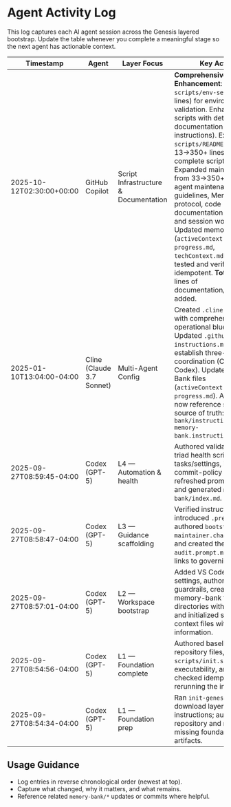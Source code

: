 # Agent Activity Log

This log captures each AI agent session across the Genesis layered bootstrap. Update the table whenever you complete a meaningful stage so the next agent has actionable context.

| Timestamp | Agent | Layer Focus | Key Actions | Handoff / Next Step |
|-----------|-------|-------------|-------------|---------------------|
| 2025-10-12T02:30:00+00:00 | GitHub Copilot | Script Infrastructure & Documentation | **Comprehensive Enhancement**: Created `scripts/env-setup.sh` (530 lines) for environment validation. Enhanced all 7 scripts with detailed header documentation (AI + human instructions). Expanded `scripts/README.md` from 13→350+ lines with complete script catalog. Expanded main `README.md` from 33→350+ lines with AI agent maintenance guidelines, Memory Bank protocol, code documentation standards, and session workflows. Updated memory bank files (`activeContext.md`, `progress.md`, `techContext.md`). All scripts tested and verified idempotent. **Total**: ~2000 lines of documentation/code added. | All deliverables complete. Optional: Fix persistent.chatmode.md validator issues, add CI/CD integration, or proceed with feature development. |
| 2025-01-10T13:04:00-04:00 | Cline (Claude 3.7 Sonnet) | Multi-Agent Config | Created `.clinerules` file with comprehensive Cline operational blueprint. Updated `.github/copilot-instructions.md` to establish three-agent coordination (Cline, Copilot, Codex). Updated Memory Bank files (`activeContext.md`, `progress.md`). All agents now reference single source of truth: `memory-bank/instructions/copilot-memory-bank.instructions.md`. | Create Codex-specific configuration file (`.codexrules` or similar) to complete three-agent ecosystem, then proceed with CI integration or feature development. |
| 2025-09-27T08:59:45-04:00 | Codex (GPT-5) | L4 — Automation & health | Authored validator suite, triad health script, VS Code tasks/settings, ingested commit-policy instructions, refreshed prompt cards, and generated `memory-bank/index.md`. | Consider CI wiring for validators or move into feature-level scaffolding. |
| 2025-09-27T08:58:47-04:00 | Codex (GPT-5) | L3 — Guidance scaffolding | Verified instruction corpus, introduced `.prettierignore`, authored `bootstrap-maintainer.chatmode.md`, and created the `bootstrap-audit.prompt.md` card with links to governing layers. | Transition to Layer 4 to plan automation and repository health routines. |
| 2025-09-27T08:57:01-04:00 | Codex (GPT-5) | L2 — Workspace bootstrap | Added VS Code workspace settings, authored Copilot guardrails, created memory-bank triad directories with READMEs, and initialized six core context files with current information. | Advance to Layer 3 to author reusable instructions, prompts, and chat modes as needed. |
| 2025-09-27T08:54:56-04:00 | Codex (GPT-5) | L1 — Foundation complete | Authored baseline repository files, created `scripts/init.sh`, verified executability, and double-checked idempotence by rerunning the initializer. | Proceed to Layer 2: add workspace ergonomics and memory-bank triad artifacts. |
| 2025-09-27T08:54:34-04:00 | Codex (GPT-5) | L1 — Foundation prep | Ran `init-genesis-22.sh` to download layered instructions; audited repository and noted missing foundation artifacts. | Finish Layer 1 by creating baseline files and verifying `scripts/init.sh` idempotence. |

## Usage Guidance
- Log entries in reverse chronological order (newest at top).
- Capture what changed, why it matters, and what remains.
- Reference related `memory-bank/*` updates or commits where helpful.
